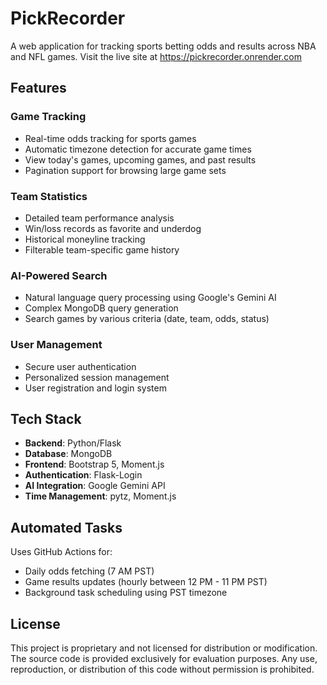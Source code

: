 # PickRecorder

A web application for tracking sports betting odds and results across NBA and NFL games. Visit the live site at https://pickrecorder.onrender.com

## Features

### Game Tracking
- Real-time odds tracking for sports games
- Automatic timezone detection for accurate game times
- View today's games, upcoming games, and past results
- Pagination support for browsing large game sets

### Team Statistics
- Detailed team performance analysis
- Win/loss records as favorite and underdog
- Historical moneyline tracking
- Filterable team-specific game history

### AI-Powered Search
- Natural language query processing using Google's Gemini AI
- Complex MongoDB query generation
- Search games by various criteria (date, team, odds, status)

### User Management
- Secure user authentication
- Personalized session management
- User registration and login system

## Tech Stack

- **Backend**: Python/Flask
- **Database**: MongoDB
- **Frontend**: Bootstrap 5, Moment.js
- **Authentication**: Flask-Login
- **AI Integration**: Google Gemini API
- **Time Management**: pytz, Moment.js

## Automated Tasks
Uses GitHub Actions for:

- Daily odds fetching (7 AM PST)
- Game results updates (hourly between 12 PM - 11 PM PST)
- Background task scheduling using PST timezone

## License
This project is proprietary and not licensed for distribution or modification. The source code is provided exclusively for evaluation purposes. Any use, reproduction, or distribution of this code without permission is prohibited.